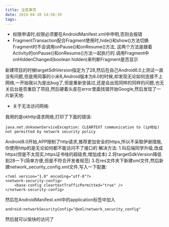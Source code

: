 ```yaml
---
title: 注意事项
date: 2019-04-30 14:50:39
tags:
---
```

* 权限申请时,权限必须要在AndroidManifest.xml中申明,否则会报错
* FragmentTransaction配合Fragment使用时,hide()和show()方法切换Fragment时不会调用onPause()和onResume()方法,
这两个方法是跟着Activity的onPause()和onResume()方法一起执行的.调用Fragment中onHiddenChanged(boolean hidden)来判断Fragment是否显示



新建项目的时候targetSdhVersion指定为了28,然后在自己Android6.0上测试一直没有问题,但是用同事的小米8,Android版本为8.0的时候,却发现无论如何连接不上网络,一开始我以为是出bug了,但是重新安装过,还是会出现同样的同样的问题,也无关后台是否重启了项目,然后硬着头皮在error里面找错开始Google,然后发现了一片新天地:

* 关于无法访问网络:

我用的是okhttp请求网络,打印了下面的错误:
```
java.net.UnknownServiceException: CLEARTEXT communication to (ip地址) not permitted by network security policy
```


Android8.0开始,APP限制了http请求,推荐更加安全的https,所以不采取伊谢措施,你使用http的是无论如何都不能访问不了接口的
解决方法:
1.叫后端同学升级,改成https(但是不太现实,https证书啥的超级贵,增加成本)
2.将targetSdkVersion降低到28一下(简单方便,但是不符合开发者规范)
3.在res文件夹下新建xml文件,然后新建network_security_config.xml文件,写入一下配置:
```
<?xml version="1.0" encoding="utf-8"?>
<network-security-config>
    <base-config cleartextTrafficPermitted="true" />
</network-security-config>
```
然后在AndroidManifest.xml中的application标签中加入
```
android:networkSecurityConfig="@xml/network_security_config"
```
然后就可以愉快的访问了